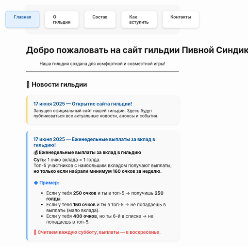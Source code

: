 <style>
.menu-nav {
  display: flex; 
  justify-content: center; 
  gap: 18px; 
  background: #f7f7f7; 
  padding: 18px 0 16px 0; 
  border-radius: 0 0 14px 14px; 
  box-shadow: 0 2px 8px #0001;
  margin-bottom: 40px;
  max-width: 700px;
  margin-left: auto;
  margin-right: auto;
}
.menu-btn {
  background: #fff;
  color: #2d2d2d;
  font-weight: 600;
  border-radius: 8px;
  padding: 10px 26px;
  text-decoration: none;
  transition: background 0.18s, box-shadow 0.18s, color 0.18s;
  box-shadow: 0 2px 6px #0002;
  border: 1px solid #ececec;
  display: inline-block;
}
.menu-btn:hover, .menu-btn:focus {
  background: #ffda73;
  border-color: #f3c143;
  color: #222;
  outline: none;
}
.menu-btn.active {
  background: #e3f1ff;
  border-color: #7dbdff;
  color: #145ba0;
}
.news-list {
  display: flex;
  flex-direction: column;
  gap: 24px;
  margin-top: 24px;
  max-width: 700px;
  margin-left: auto;
  margin-right: auto;
}
.news-card {
  background: #f9f9f9;
  border-left: 5px solid #ffda73;
  border-radius: 10px;
  box-shadow: 0 2px 8px #0001;
  padding: 18px 20px;
}
.news-card.blue {
  border-left: 5px solid #7dbdff;
}
.news-title {
  font-weight: 700;
  font-size: 1.1em;
  color: #145ba0;
}
@media (max-width: 800px) {
  .menu-nav,
  .news-list {
    max-width: 97vw;
  }
}
</style>

<!-- Меню -->
<div class="menu-nav">
  <a href="index" class="menu-btn active">Главная</a>
  <a href="about" class="menu-btn">О гильдии</a>
  <a href="members" class="menu-btn">Состав</a>
  <a href="recruit" class="menu-btn">Как вступить</a>
  <a href="contacts" class="menu-btn">Контакты</a>
</div>

<h1 style="text-align:center; font-weight: bold; white-space:nowrap;">
Добро пожаловать на сайт гильдии Пивной Синдикат ArcheAge!
</h1>

<div style="text-align:center; margin-bottom: 18px;">
  Наша гильдия создана для комфортной и совместной игры!
</div>

---

## 📰 Новости гильдии

<div class="news-list">

  <!-- Новость 1 -->
  <div class="news-card">
    <div class="news-title">17 июня 2025 — Открытие сайта гильдии!</div>
    <div style="margin-top: 4px;">
      Запущен официальный сайт нашей гильдии. Здесь будут публиковаться все актуальные новости, анонсы и события.
    </div>
  </div>

  <!-- Новость 2 -->
  <div class="news-card blue">
    <div class="news-title">17 июня 2025 — Еженедельные выплаты за вклад в гильдию!</div>
    <div style="margin-top: 4px; font-size: 1.07em;">
      <b>💰 Еженедельные выплаты за вклад в гильдию</b><br>
      <b>Суть:</b> 1 очко вклада = 1 голда.<br>
      Топ-5 участников с наибольшим вкладом получают выплаты, <b>но только если набрали минимум 160 очков за неделю.</b>
      <br><br>
      <b style="color:#2979ff;">◆ Пример:</b>
      <ul style="margin-left:1.1em;">
        <li>Если у тебя <b>250 очков</b> и ты в топ-5 → получишь <b>250 голды</b>.</li>
        <li>Если у тебя <b>150 очков</b> и ты в топ-5 → не попадаешь в выплаты (мало вклада).</li>
        <li>Если у тебя <b>400 очков</b>, но ты 6-й в списке → не попадаешь в топ-5.</li>
      </ul>
      <span style="color:#e53935; font-weight:600;">📅 Считаем каждую субботу, выплаты — в воскресенье.</span>
    </div>
  </div>

</div>
